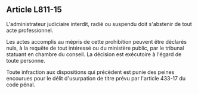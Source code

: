 Article L811-15
----
L'administrateur judiciaire interdit, radié ou suspendu doit s'abstenir de tout
acte professionnel.

Les actes accomplis au mépris de cette prohibition peuvent être déclarés nuls, à
la requête de tout intéressé ou du ministère public, par le tribunal statuant en
chambre du conseil. La décision est exécutoire à l'égard de toute personne.

Toute infraction aux dispositions qui précèdent est punie des peines encourues
pour le délit d'usurpation de titre prévu par l'article 433-17 du code pénal.
